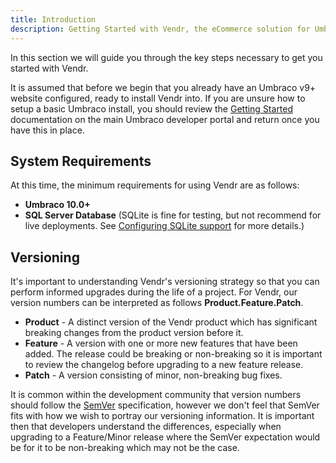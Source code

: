 ```yaml
---
title: Introduction
description: Getting Started with Vendr, the eCommerce solution for Umbraco
---
```


In this section we will guide you through the key steps necessary to get you started with Vendr.

It is assumed that before we begin that you already have an Umbraco v9+ website configured, ready to install Vendr into. If you are unsure how to setup a basic Umbraco install, you should review the [Getting Started](https://our.umbraco.com/documentation/getting-started/) documentation on the main Umbraco developer portal and return once you have this in place.

## System Requirements
At this time, the minimum requirements for using Vendr are as follows:
* **Umbraco 10.0+**
* **SQL Server Database** (SQLite is fine for testing, but not recommend for live deployments. See [Configuring SQLite support](../how-to-guides/configuring-sqlite-support/) for more details.)

## Versioning
It's important to understanding Vendr's versioning strategy so that you can perform informed upgrades during the life of a project. For Vendr, our version numbers can be interpreted as follows **Product.Feature.Patch**.

* **Product** - A distinct version of the Vendr product which has significant breaking changes from the product version before it.
* **Feature** - A version with one or more new features that have been added. The release could be breaking or non-breaking so it is important to review the changelog before upgrading to a new feature release.
* **Patch** - A version consisting of minor, non-breaking bug fixes.

<message-box type="warning" heading="A note about SemVer">

It is common within the development community that version numbers should follow the [SemVer](https://semver.org/) specification, however we don't feel that SemVer fits with how we wish to portray our versioning information. It is important then that developers understand the differences, especially when upgrading to a Feature/Minor release where the SemVer expectation would be for it to be non-breaking which may not be the case.

</message-box>
